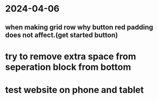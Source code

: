 # 2024-04-06

## when making grid row why button red padding does not affect.(get started button)

# try to remove extra space from seperation block from bottom

# test website on phone and tablet
